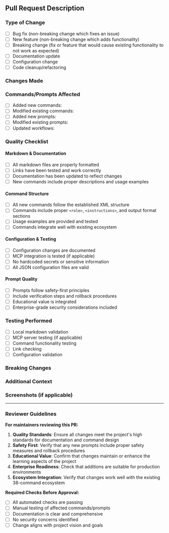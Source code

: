 ## Pull Request Description

### Type of Change

- [ ] Bug fix (non-breaking change which fixes an issue)
- [ ] New feature (non-breaking change which adds functionality)
- [ ] Breaking change (fix or feature that would cause existing functionality to not work as expected)
- [ ] Documentation update
- [ ] Configuration change
- [ ] Code cleanup/refactoring

### Changes Made

<!-- Describe the changes made in this PR -->

### Commands/Prompts Affected

<!-- List any commands or prompts that were added, modified, or removed -->

- [ ] Added new commands:
- [ ] Modified existing commands:
- [ ] Added new prompts:
- [ ] Modified existing prompts:
- [ ] Updated workflows:

### Quality Checklist

#### Markdown & Documentation

- [ ] All markdown files are properly formatted
- [ ] Links have been tested and work correctly
- [ ] Documentation has been updated to reflect changes
- [ ] New commands include proper descriptions and usage examples

#### Command Structure

- [ ] All new commands follow the established XML structure
- [ ] Commands include proper `<role>`, `<instructions>`, and output format sections
- [ ] Usage examples are provided and tested
- [ ] Commands integrate well with existing ecosystem

#### Configuration & Testing

- [ ] Configuration changes are documented
- [ ] MCP integration is tested (if applicable)
- [ ] No hardcoded secrets or sensitive information
- [ ] All JSON configuration files are valid

#### Prompt Quality

- [ ] Prompts follow safety-first principles
- [ ] Include verification steps and rollback procedures
- [ ] Educational value is integrated
- [ ] Enterprise-grade security considerations included

### Testing Performed

<!-- Describe how you tested your changes -->

- [ ] Local markdown validation
- [ ] MCP server testing (if applicable)
- [ ] Command functionality testing
- [ ] Link checking
- [ ] Configuration validation

### Breaking Changes

<!-- If this PR introduces breaking changes, describe them here -->

### Additional Context

<!-- Add any other context about the pull request here -->

### Screenshots (if applicable)

<!-- Add screenshots to help explain your changes -->

---

### Reviewer Guidelines

**For maintainers reviewing this PR:**

1. **Quality Standards**: Ensure all changes meet the project's high standards for documentation and command design
2. **Safety First**: Verify that any new prompts include proper safety measures and rollback procedures
3. **Educational Value**: Confirm that changes maintain or enhance the learning aspects of the project
4. **Enterprise Readiness**: Check that additions are suitable for production environments
5. **Ecosystem Integration**: Verify that changes work well with the existing 38-command ecosystem

**Required Checks Before Approval:**

- [ ] All automated checks are passing
- [ ] Manual testing of affected commands/prompts
- [ ] Documentation is clear and comprehensive
- [ ] No security concerns identified
- [ ] Change aligns with project vision and goals
